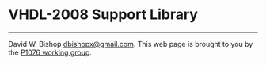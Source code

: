 # VHDL-2008 Support Library





--------

David W. Bishop dbishopx@gmail.com.
This web page is brought to you by the [P1076 working group](http://www.eda-twiki.org/cgi-bin/view.cgi/P1076/WebHome).
